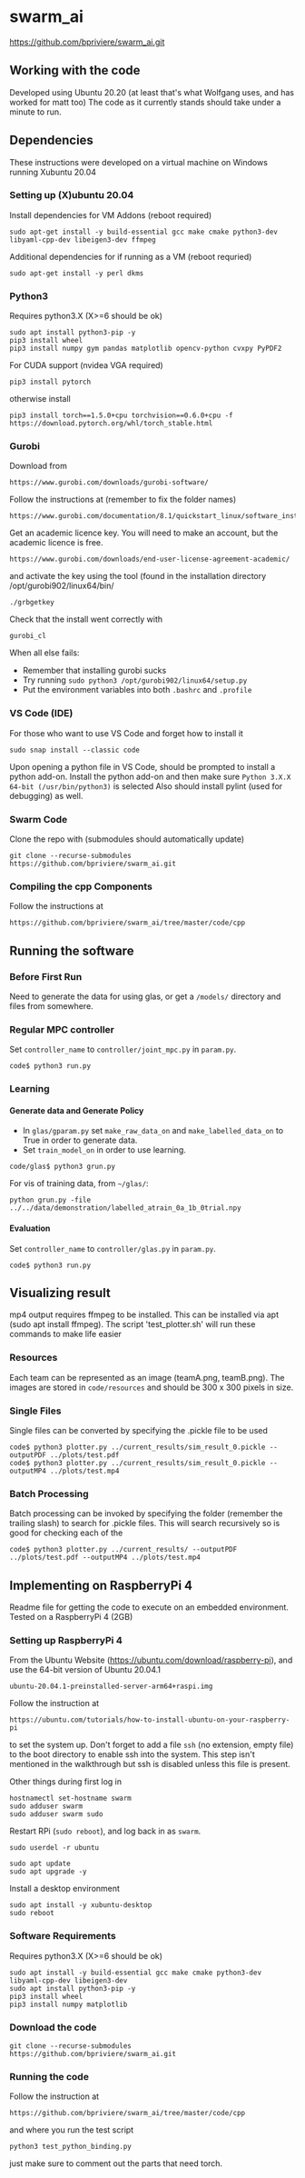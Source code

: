 # swarm_ai
https://github.com/bpriviere/swarm_ai.git

## Working with the code
Developed using Ubuntu 20.20 (at least that's what Wolfgang uses, and has worked for matt too)
The code as it currently stands should take under a minute to run.

## Dependencies
These instructions were developed on a virtual machine on Windows running Xubuntu 20.04
### Setting up (X)ubuntu 20.04
Install dependencies for VM Addons (reboot required)
```
sudo apt-get install -y build-essential gcc make cmake python3-dev libyaml-cpp-dev libeigen3-dev ffmpeg
```

Additional dependencies for if running as a VM (reboot requried)
```
sudo apt-get install -y perl dkms
```

### Python3
Requires python3.X (X>=6 should be ok)
```
sudo apt install python3-pip -y
pip3 install wheel
pip3 install numpy gym pandas matplotlib opencv-python cvxpy PyPDF2
```
For CUDA support (nvidea VGA required)
```
pip3 install pytorch
```
otherwise install
```
pip3 install torch==1.5.0+cpu torchvision==0.6.0+cpu -f https://download.pytorch.org/whl/torch_stable.html
```

### Gurobi
Download from
```
https://www.gurobi.com/downloads/gurobi-software/
```
Follow the instructions at (remember to fix the folder names)
```
https://www.gurobi.com/documentation/8.1/quickstart_linux/software_installation_guid.html
```
Get an academic licence key.  You will need to make an account, but the academic licence is free.
```
https://www.gurobi.com/downloads/end-user-license-agreement-academic/
```
and activate the key using the tool (found in the installation directory /opt/gurobi902/linux64/bin/
```
./grbgetkey
```
Check that the install went correctly with 
```
gurobi_cl
```

When all else fails:
* Remember that installing gurobi sucks 
* Try running `sudo python3 /opt/gurobi902/linux64/setup.py`
* Put the environment variables into both `.bashrc` and `.profile`


### VS Code (IDE)
For those who want to use VS Code and forget how to install it
```
sudo snap install --classic code 
```
Upon opening a python file in VS Code, should be prompted to install a python add-on.
Install the python add-on and then make sure `Python 3.X.X 64-bit (/usr/bin/python3)` is selected
Also should install pylint (used for debugging) as well.

### Swarm Code
Clone the repo with (submodules should automatically update)
```
git clone --recurse-submodules https://github.com/bpriviere/swarm_ai.git 
```

### Compiling the cpp Components
Follow the instructions at 
```
https://github.com/bpriviere/swarm_ai/tree/master/code/cpp
```

## Running the software
### Before First Run
Need to generate the data for using glas, or get a `/models/` directory and files from somewhere.

### Regular MPC controller

Set `controller_name` to `controller/joint_mpc.py` in `param.py`.

```
code$ python3 run.py
```

### Learning

#### Generate data and Generate Policy

* In `glas/gparam.py` set `make_raw_data_on` and `make_labelled_data_on` to True in order to generate data.
* Set `train_model_on` in order to use learning.

```
code/glas$ python3 grun.py
```

For vis of training data, from `~/glas/`:
```
python grun.py -file ../../data/demonstration/labelled_atrain_0a_1b_0trial.npy
```

#### Evaluation

Set `controller_name` to `controller/glas.py` in `param.py`.

```
code$ python3 run.py
```

## Visualizing result
mp4 output requires ffmpeg to be installed.  This can be installed via apt (sudo apt install ffmpeg).  The script 'test_plotter.sh' will run these commands to make life easier

### Resources
Each team can be represented as an image (teamA.png, teamB.png).  The images are stored in `code/resources` and should be 300 x 300 pixels in size.

### Single Files
Single files can be converted by specifying the .pickle file to be used

```
code$ python3 plotter.py ../current_results/sim_result_0.pickle --outputPDF ../plots/test.pdf
code$ python3 plotter.py ../current_results/sim_result_0.pickle --outputMP4 ../plots/test.mp4
```

### Batch Processing
Batch processing can be invoked by specifying the folder (remember the trailing slash) to search for .pickle files.  This will search recursively so is good for checking each of the

```
code$ python3 plotter.py ../current_results/ --outputPDF ../plots/test.pdf --outputMP4 ../plots/test.mp4
```

## Implementing on RaspberryPi 4
Readme file for getting the code to execute on an embedded environment.  Tested on a RaspberryPi 4 (2GB)

### Setting up RaspberryPi 4
From the Ubuntu Website (https://ubuntu.com/download/raspberry-pi), and use the 64-bit version of Ubuntu 20.04.1
```
ubuntu-20.04.1-preinstalled-server-arm64+raspi.img
```
Follow the instruction at 
```
https://ubuntu.com/tutorials/how-to-install-ubuntu-on-your-raspberry-pi
```
to set the system up.  Don't forget to add a file `ssh` (no extension, empty file) to the boot directory to enable ssh into the system.  This step isn't mentioned in the walkthrough but ssh is disabled unless this file is present.

Other things during first log in
```
hostnamectl set-hostname swarm
sudo adduser swarm
sudo adduser swarm sudo
```

Restart RPi (`sudo reboot`), and log back in as `swarm`.  
```
sudo userdel -r ubuntu

sudo apt update
sudo apt upgrade -y
```

Install a desktop environment
```
sudo apt install -y xubuntu-desktop
sudo reboot
```

### Software Requirements
Requires python3.X (X>=6 should be ok)
```
sudo apt install -y build-essential gcc make cmake python3-dev libyaml-cpp-dev libeigen3-dev
sudo apt install python3-pip -y
pip3 install wheel
pip3 install numpy matplotlib
```

### Download the code
```
git clone --recurse-submodules https://github.com/bpriviere/swarm_ai.git 
```

### Running the code
Follow the instruction at
```
https://github.com/bpriviere/swarm_ai/tree/master/code/cpp
```
and where you run the test script
```
python3 test_python_binding.py
```
just make sure to comment out the parts that need torch.

